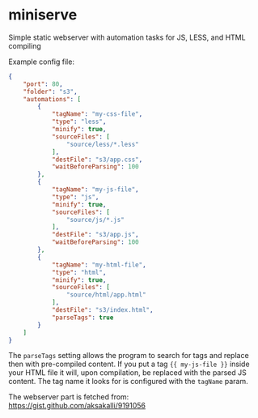 # miniserve

Simple static webserver with automation tasks for JS, LESS, and HTML compiling

Example config file:

```json
{
	"port": 80,
	"folder": "s3",
	"automations": [
		{
			"tagName": "my-css-file",
			"type": "less",
			"minify": true,
			"sourceFiles": [
				"source/less/*.less"
			],
			"destFile": "s3/app.css",
			"waitBeforeParsing": 100
		},
		{
			"tagName": "my-js-file",
			"type": "js",
			"minify": true,
			"sourceFiles": [
				"source/js/*.js"
			],
			"destFile": "s3/app.js",
			"waitBeforeParsing": 100
		},
		{
			"tagName": "my-html-file",
			"type": "html",
			"minify": true,
			"sourceFiles": [
				"source/html/app.html"
			],
			"destFile": "s3/index.html",
			"parseTags": true
		}
	]
}
```

The ```parseTags``` setting allows the program to search for tags and replace then with pre-compiled content. If you put a tag ```{{ my-js-file }}``` inside your HTML file it will, upon compilation, be replaced with the parsed JS content. The tag name it looks for is configured with the ```tagName``` param.

The webserver part is fetched from: <https://gist.github.com/aksakalli/9191056>